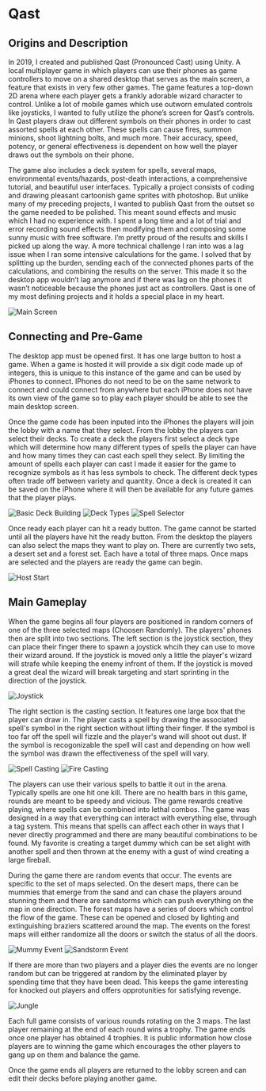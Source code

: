 # Qast
## Origins and Description
In 2019, I created and published Qast (Pronounced Cast) using Unity. A local multiplayer game in which players can use their phones as game controllers to move on a shared desktop that serves as the main screen, a feature that exists in very few other games. The game features a top-down 2D arena where each player gets a frankly adorable wizard character to control. Unlike a lot of mobile games which use outworn emulated controls like joysticks, I wanted to fully utilize the phone’s screen for Qast’s controls. In Qast players draw out different symbols on their phones in order to cast assorted spells at each other. These spells can cause fires, summon minions, shoot lightning bolts, and much more. Their accuracy, speed, potency, or general effectiveness is dependent on how well the player draws out the symbols on their phone.

The game also includes a deck system for spells, several maps, environmental events/hazards, post-death interactions, a comprehensive tutorial, and beautiful user interfaces. Typically a project consists of coding and drawing pleasant cartoonish game sprites with photoshop. But unlike many of my preceding projects, I wanted to publish Qast from the outset so the game needed to be polished. This meant sound effects and music which I had no experience with. I spent a long time and a lot of trial and error recording sound effects then modifying them and composing some sunny music with free software. I’m pretty proud of the results and skills I picked up along the way. A more technical challenge I ran into was a lag issue when I ran some intensive calculations for the game. I solved that by splitting up the burden, sending each of the connected phones parts of the calculations, and combining the results on the server. This made it so the desktop app wouldn’t lag anymore and if there was lag on the phones it wasn’t noticeable because the phones just act as controllers. Qast is one of my most defining projects and it holds a special place in my heart.

![Main Screen](Screenshots\ClientOpen.PNG)

## Connecting and Pre-Game

The desktop app must be opened first. It has one large button to host a game. When a game is hosted it will provide a six digit code made up of integers, this is unique to this instance of the game and can be used by iPhones to connect. IPhones do not need to be on the same network to connect and could connect from anywhere but each iPhone does not have its own view of the game so to play each player should be able to see the main desktop screen.

Once the game code has been inputed into the iPhones the players will join the lobby with a name that they select. From the lobby the players can select their decks. To create a deck the players first select a deck type which will determine how many different types of spells the player can have and how many times they can cast each spell they select. By limiting the amount of spells each player can cast I made it easier for the game to recognize symbols as it has less symbols to check. The different deck types often trade off between variety and quantity. Once a deck is created it can be saved on the iPhone where it will then be available for any future games that the player plays.

![Basic Deck Building](Screenshots\BasicDeck.PNG)
![Deck Types](Screenshots\DeckTypes.PNG)
![Spell Selector](Screenshots\SpellSelector.PNG)

Once ready each player can hit a ready button. The game cannot be started until all the players have hit the ready button. From the desktop the players can also select the maps they want to play on. There are currently two sets, a desert set and a forest set. Each have a total of three maps. Once maps are selected and the players are ready the game can begin.

![Host Start](Screenshots\HostStart.PNG)

## Main Gameplay

When the game begins all four players are positioned in random corners of one of the three selected maps (Choosen Randomly). The players' phones then are split into two sections. The left section is the joystick section, they can place their finger there to spawn a joystick whcih they can use to move their wizard around. If the joystick is moved only a little the player's wizard will strafe while keeping the enemy infront of them. If the joystick is moved a great deal the wizard will break targeting and start sprinting in the direction of the joystick.

![Joystick](Screenshots\Joystick.PNG)

The right section is the casting section. It features one large box that the player can draw in. The player casts a spell by drawing the associated spell's symbol in the right section without lifting their finger. If the symbol is too far off the spell will fizzle and the player's wand will shoot out dust. If the symbol is recogonizable the spell will cast and depending on how well the symbol was drawn the effectiveness of the spell will vary.

![Spell Casting](Screenshots\SpellCasting.PNG)
![Fire Casting](Screenshots\Action1.PNG)

The players can use their various spells to battle it out in the arena. Typically spells are one hit one kill. There are no health bars in this game, rounds are meant to be speedy and vicious. The game rewards creative playing, where spells can be combined into lethal combos. The game was designed in a way that everything can interact with everything else, through a tag system. This means that spells can affect each other in ways that I never directly programmed and there are many beautiful combinations to be found. My favorite is creating a target dummy which can be set alight with another spell and then thrown at the enemy with a gust of wind creating a large fireball.

During the game there are random events that occur. The events are specific to the set of maps selected. On the desert maps, there can be mummies that emerge from the sand and can chase the players around stunning them and there are sandstorms which can push everything on the map in one direction. The forest maps have a series of doors which control the flow of the game. These can be opened and closed by lighting and extinguishing braziers scattered around the map. The events on the forest maps will either randomize all the doors or switch the status of all the doors.

![Mummy Event](Screenshots\Action3.PNG)
![Sandstorm Event](Screenshots\Sandstorm.PNG)

If there are more than two players and a player dies the events are no longer random but can be triggered at random by the eliminated player by spending time that they have been dead. This keeps the game interesting for knocked out players and offers opprotunities for satisfying revenge.

![Jungle](Screenshots\Jungle1.PNG)

Each full game consists of various rounds rotating on the 3 maps. The last player remaining at the end of each round wins a trophy. The game ends once one player has obtained 4 trophies. It is public information how close players are to winning the game which encourages the other players to gang up on them and balance the game.

Once the game ends all players are returned to the lobby screen and can edit their decks before playing another game.
